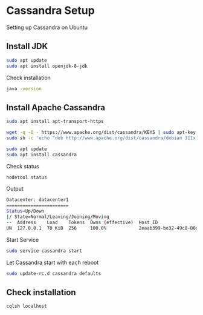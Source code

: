 # Cassandra Setup

 Setting up Cassandra on Ubuntu

## Install JDK

```bash
sudo apt update
sudo apt install openjdk-8-jdk
```

Check installation

```bash
java -version
```

## Install Apache Cassandra

```bash
sudo apt install apt-transport-https
```

```bash
wget -q -O - https://www.apache.org/dist/cassandra/KEYS | sudo apt-key add -
sudo sh -c 'echo "deb http://www.apache.org/dist/cassandra/debian 311x main" > /etc/apt/sources.list.d/cassandra.list'
```

```bash
sudo apt update
sudo apt install cassandra
```

Check status 

```bash
nodetool status
```

Output

```bash
Datacenter: datacenter1
=======================
Status=Up/Down
|/ State=Normal/Leaving/Joining/Moving
--  Address    Load    Tokens  Owns (effective)  Host ID                               Rack
UN  127.0.0.1  70 KiB  256     100.0%            2eaab399-be32-49c8-80d1-780dcbab694f  rack1
```

Start Service

```bash
sudo service cassandra start
```

Let Cassandra start with each reboot

```bash
sudo update-rc.d cassandra defaults
```

## Check installation

```bash
cqlsh localhost
```